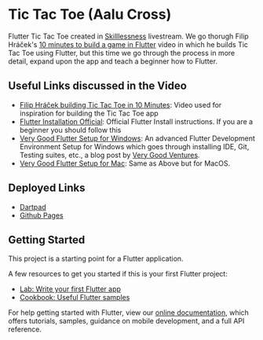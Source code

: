 # Tic Tac Toe (Aalu Cross)

Flutter Tic Tac Toe created in [Skilllessness][skilllessness_yt_link] livestream.
We go thorugh Filip Hráček's [10 minutes to build a game in Flutter][filip_tic_tac_toe_link] video in which he builds Tic Tac Toe using Flutter, but this time we go through the process in more detail, expand upon the app and teach a beginner how to Flutter.

## Useful Links discussed in the Video

- [Filip Hráček building Tic Tac Toe in 10 Minutes][filip_tic_tac_toe_link]: Video used for inspiration for building the Tic Tac Toe app
- [Flutter Installation Official][flutter_setup_docs_link]: Official Flutter Install instructions. If you are a beginner you should follow this
- [Very Good Flutter Setup for Windows][very_good_windows_link]: An advanced Flutter Development Environment Setup for Windows which goes through installing IDE, Git, Testing suites, etc., a blog post by [Very Good Ventures][very_good_blog_link].
- [Very Good Flutter Setup for Mac][very_good_mac_link]: Same as Above but for MacOS.

## Deployed Links

- [Dartpad](https://dartpad.dev/?id=f3cf12aa30f1a59fc79670d45d494297)
- [Github Pages](https://skilllessness.github.io/flutter_tic_tac_toe/#/)

## Getting Started

This project is a starting point for a Flutter application.

A few resources to get you started if this is your first Flutter project:

- [Lab: Write your first Flutter app][flutter_codelab_link]
- [Cookbook: Useful Flutter samples][flutter_cookbook_link]

For help getting started with Flutter, view our
[online documentation](https://flutter.dev/docs), which offers tutorials,
samples, guidance on mobile development, and a full API reference.

[skilllessness_yt_link]: https://www.youtube.com/channel/UCzKrqg3K61jWpid3WFwchbg
[flutter_setup_docs_link]: https://docs.flutter.dev/get-started/install
[very_good_windows_link]: https://verygood.ventures/blog/very-good-flutter-windows-setup
[very_good_mac_link]: https://verygood.ventures/blog/very-good-flutter-setup
[very_good_blog_link]: https://verygood.ventures/blog
[filip_tic_tac_toe_link]: https://www.youtube.com/watch?v=G1l8U8DTkvk
[flutter_codelab_link]: https://flutter.dev/docs/get-started/codelab
[flutter_cookbook_link]: https://flutter.dev/docs/cookbook

